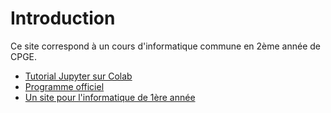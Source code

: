 # Introduction

Ce site correspond à un cours d'informatique commune en 2ème année de CPGE.

- [Tutorial Jupyter sur Colab](https://colab.research.google.com/notebooks/basic_features_overview.ipynb)  
- [Programme officiel](https://prepas.org/index.php?document=72)  
- [Un site pour l'informatique de 1ère année](https://fortierq.github.io/itc1)
